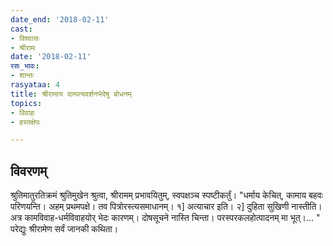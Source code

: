 ```yaml
---
date_end: '2018-02-11'
cast:
- विश्वासः
- श्रीरामः
date: '2018-02-11'
रसः_भावः:
- शान्तः
rasyataa: 4
title: श्रीरामाय दाम्पत्यदर्शनभेदेषु बोधनम्
topics:
- विवाहः
- हस्तक्षेपः

---
```


## विवरणम्
श्रुतिमातुरतिक्रमं श्रुतिमुखेन श्रुत्वा, श्रीरामम् प्रभावयितुम्, स्वपक्षञ्च स्पष्टीकर्तुं।
"धर्माय केचित्, कामाय बहवः परिणयन्ति। अहम् प्रथमपक्षे। तव पित्रोरस्त्यसमाधानम्। १] अत्याचार इति। २] दुहिता सुखिणी नास्तीति। अत्र कामविवाह-धर्मविवाहयोर् भेदः कारणम्। दोषसूचने नास्ति चिन्ता। परस्परकलहोत्पादनम् मा भूत्।… "
परेद्युः श्रीरामेण सर्वं जानकी कथिता।

